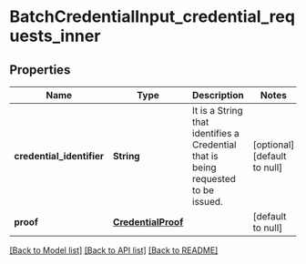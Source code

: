 # BatchCredentialInput_credential_requests_inner

## Properties

| Name                      | Type                                      | Description                                                                       | Notes                        |
| ------------------------- | ----------------------------------------- | --------------------------------------------------------------------------------- | ---------------------------- |
| **credential_identifier** | **String**                                | It is a String that identifies a Credential that is being requested to be issued. | [optional] [default to null] |
| **proof**                 | [**CredentialProof**](CredentialProof.md) |                                                                                   | [default to null]            |

[[Back to Model list]](../README.md#documentation-for-models) [[Back to API list]](../README.md#documentation-for-api-endpoints) [[Back to README]](../README.md)

